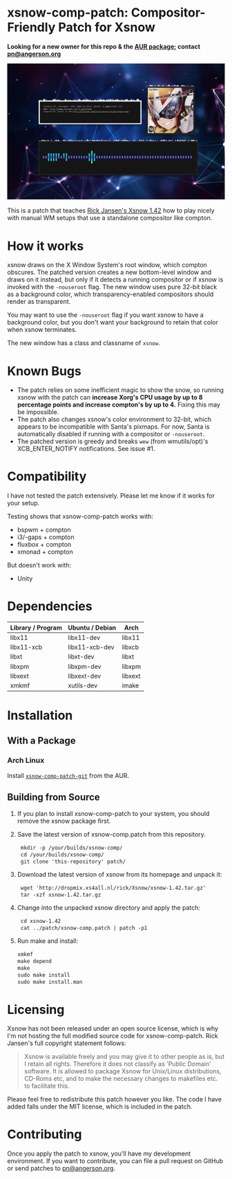xsnow-comp-patch: Compositor-Friendly Patch for Xsnow
=====================================================

**Looking for a new owner for this repo & the [AUR package][aur]; contact pn@angerson.org**

![the patch in action](screenshot.png)

This is a patch that teaches [Rick Jansen's Xsnow 1.42][xsnow] how to play
nicely with manual WM setups that use a standalone compositor like compton.

[xsnow]:http://dropmix.xs4all.nl/rick/Xsnow/


How it works
============

xsnow draws on the X Window System's root window, which compton obscures.  The
patched version creates a new bottom-level window and draws on it instead, but
only if it detects a running compositor or if xsnow is invoked with the
`-nouseroot` flag. The new window uses pure 32-bit black as a background color,
which transparency-enabled compositors should render as transparent.

You may want to use the `-nouseroot` flag if you want xsnow to have
a background color, but you don't want your background to retain that color
when xsnow terminates.

The new window has a class and classname of `xsnow`.


Known Bugs
==========

- The patch relies on some inefficient magic to show the snow, so running xsnow
with the patch can **increase Xorg's CPU usage by up to 8 percentage points and
increase compton's by up to 4.** Fixing this may be impossible.
- The patch also changes xsnow's color environment to 32-bit, which appears to be
incompatible with Santa's pixmaps. For now, Santa is automatically disabled if
running with a compositor or `-nouseroot`.
- The patched version is greedy and breaks `wew` (from wmutils/opt)'s XCB_ENTER_NOTIFY
notifications. See issue #1.


Compatibility
=============

I have not tested the patch extensively. Please let me know if it works for
your setup.

Testing shows that xsnow-comp-patch works with:

- bspwm + compton
- i3/-gaps + compton
- fluxbox + compton
- xmonad + compton

But doesn't work with:

- Unity


Dependencies
============

Library / Program | Ubuntu / Debian |  Arch
----------------- | --------------- | -------
     libx11       |   libx11-dev    | libx11
   libx11-xcb     | libx11-xcb-dev  | libxcb
      libxt       |    libxt-dev    |  libxt
     libxpm       |   libxpm-dev    | libxpm
     libxext      |   libxext-dev   | libxext
      xmkmf       |   xutils-dev    |  imake


Installation
============

With a Package
--------------

### Arch Linux

Install [`xsnow-comp-patch-git`][aur] from the AUR.

[aur]:https://aur.archlinux.org/packages/xsnow-comp-patch-git/

Building from Source
--------------------

1. If you plan to install xsnow-comp-patch to your system, you should remove the
   xsnow package first.

2. Save the latest version of xsnow-comp.patch from this repository.

        mkdir -p /your/builds/xsnow-comp/
        cd /your/builds/xsnow-comp/
        git clone 'this-repository' patch/

3. Download the latest version of xsnow from its homepage and unpack it:

        wget 'http://dropmix.xs4all.nl/rick/Xsnow/xsnow-1.42.tar.gz'
        tar -xzf xsnow-1.42.tar.gz

4. Change into the unpacked xsnow directory and apply the patch:

        cd xsnow-1.42
        cat ../patch/xsnow-comp.patch | patch -p1

5.  Run make and install:

        xmkmf
        make depend
        make
        sudo make install
        sudo make install.man


Licensing
=========

Xsnow has not been released under an open source license, which is why I'm not
hosting the full modified source code for xsnow-comp-patch. Rick Jansen's full
copyright statement follows:


> Xsnow is available freely and you may give it to other people as is,
> but I retain all rights. Therefore it does not classify as 'Public
> Domain' software. It *is* allowed to package Xsnow for Unix/Linux 
> distributions, CD-Roms etc, and to make the necessary changes to
> makefiles etc. to facilitate this.

Please feel free to redistribute this patch however you like. The code I have
added falls under the MIT license, which is included in the patch.


Contributing
============

Once you apply the patch to xsnow, you'll have my development environment. If
you want to contribute, you can file a pull request on GitHub or send patches
to pn@angerson.org.
